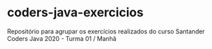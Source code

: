 # coders-java-exercicios
Repositório para agrupar os exercícios realizados do curso Santander Coders Java 2020 - Turma 01 / Manhã
